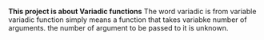 **This project is about Variadic functions**
The word variadic is from variable
variadic function simply means a function that takes variabke number of arguments. the number of argument to be passed to it is unknown.
